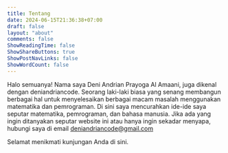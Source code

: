 ```yaml
---
title: Tentang
date: 2024-06-15T21:36:38+07:00
draft: false
layout: "about"
comments: false
ShowReadingTime: false
ShowShareButtons: true
ShowPostNavLinks: false
ShowWordCount: false
---
```


Halo semuanya! Nama saya Deni Andrian Prayoga Al Amaani, juga dikenal dengan deniandriancode.
Seorang laki-laki biasa yang senang membangun berbagai hal untuk menyelesaikan berbagai
macam masalah menggunakan matematika dan pemrograman. Di sini saya
mencurahkan ide-ide saya seputar matematika, pemrograman, dan bahasa
manusia. Jika ada yang ingin ditanyakan seputar website ini atau
hanya ingin sekadar menyapa, hubungi saya di email [deniandriancode@gmail.com](mailto:deniandriancode@gmail.com)

Selamat menikmati kunjungan Anda di sini.

